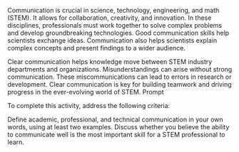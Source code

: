Communication is crucial in science, technology, engineering, and math (STEM). It allows for collaboration, creativity, and innovation. In these disciplines, professionals must work together to solve complex problems and develop groundbreaking technologies. Good communication skills help scientists exchange ideas. Communication also helps scientists explain complex concepts and present findings to a wider audience.

Clear communication helps knowledge move between STEM industry departments and organizations. Misunderstandings can arise without strong communication. These miscommunications can lead to errors in research or development. Clear communication is key for building teamwork and driving progress in the ever-evolving world of STEM.
Prompt

To complete this activity, address the following criteria:

Define academic, professional, and technical communication in your own words, using at least two examples.
Discuss whether you believe the ability to communicate well is the most important skill for a STEM professional to learn.
